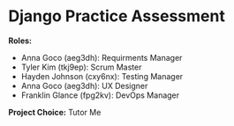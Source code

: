 # Django Practice Assessment


**Roles:**
- Anna Goco (aeg3dh): Requirments Manager
- Tyler Kim (tkj9ep): Scrum Master 
- Hayden Johnson (cxy6nx): Testing Manager
- Anna Goco (aeg3dh): UX Designer
- Franklin Glance (fpg2kv): DevOps Manager


**Project Choice:** Tutor Me
